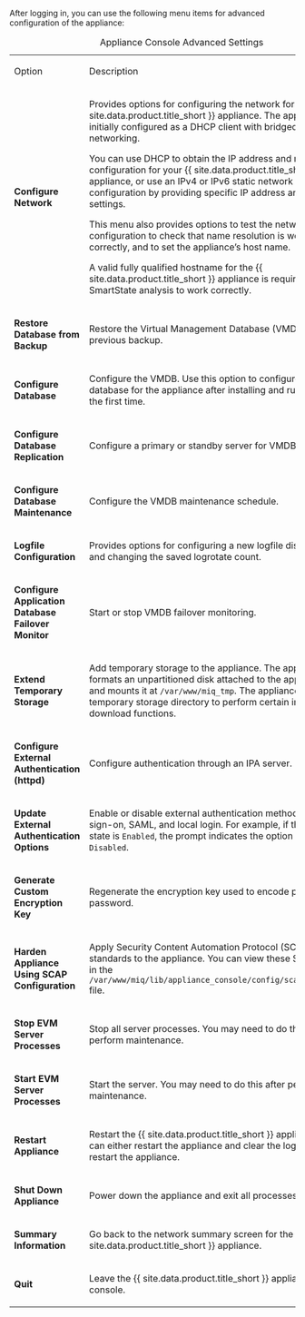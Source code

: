 After logging in, you can use the following menu items for advanced
configuration of the appliance:

<table>
<caption>Appliance Console Advanced Settings</caption>
<colgroup>
<col style="width: 50%" />
<col style="width: 50%" />
</colgroup>
<tbody>
<tr class="odd">
<td><p>Option</p></td>
<td><p>Description</p></td>
</tr>
<tr class="even">
<td><p><strong>Configure Network</strong></p></td>
<td><p>Provides options for configuring the network for your {{ site.data.product.title_short }} appliance. The appliance is initially configured as a DHCP client with bridged networking.</p>
<p>You can use DHCP to obtain the IP address and network configuration for your {{ site.data.product.title_short }} appliance, or use an IPv4 or IPv6 static network configuration by providing specific IP address and network settings.</p>
<p>This menu also provides options to test the network configuration to check that name resolution is working correctly, and to set the appliance’s host name.</p>
<div class="important">
<p>A valid fully qualified hostname for the {{ site.data.product.title_short }} appliance is required for SmartState analysis to work correctly.</p>
</div></td>
</tr>
<tr class="odd">
<td><p><strong>Restore Database from Backup</strong></p></td>
<td><p>Restore the Virtual Management Database (VMDB) from a previous backup.</p></td>
</tr>
<tr class="even">
<td><p><strong>Configure Database</strong></p></td>
<td><p>Configure the VMDB. Use this option to configure the database for the appliance after installing and running it for the first time.</p></td>
</tr>
<tr class="odd">
<td><p><strong>Configure Database Replication</strong></p></td>
<td><p>Configure a primary or standby server for VMDB replication.</p></td>
</tr>
<tr class="even">
<td><p><strong>Configure Database Maintenance</strong></p></td>
<td><p>Configure the VMDB maintenance schedule.</p></td>
</tr>
<tr class="odd">
<td><p><strong>Logfile Configuration</strong></p></td>
<td><p>Provides options for configuring a new logfile disk volume, and changing the saved logrotate count.</p></td>
</tr>
<tr class="even">
<td><p><strong>Configure Application Database Failover Monitor</strong></p></td>
<td><p>Start or stop VMDB failover monitoring.</p></td>
</tr>
<tr class="odd">
<td><p><strong>Extend Temporary Storage</strong></p></td>
<td><p>Add temporary storage to the appliance. The appliance formats an unpartitioned disk attached to the appliance host and mounts it at <code>/var/www/miq_tmp</code>. The appliance uses this temporary storage directory to perform certain image download functions.</p></td>
</tr>
<tr class="even">
<td><p><strong>Configure External Authentication (httpd)</strong></p></td>
<td><p>Configure authentication through an IPA server.</p></td>
</tr>
<tr class="odd">
<td><p><strong>Update External Authentication Options</strong></p></td>
<td><p>Enable or disable external authentication methods: single sign-on, SAML, and local login. For example, if the current state is <code>Enabled</code>, the prompt indicates the option should be <code>Disabled</code>.</p></td>
</tr>
<tr class="even">
<td><p><strong>Generate Custom Encryption Key</strong></p></td>
<td><p>Regenerate the encryption key used to encode plain text password.</p></td>
</tr>
<tr class="odd">
<td><p><strong>Harden Appliance Using SCAP Configuration</strong></p></td>
<td><p>Apply Security Content Automation Protocol (SCAP) standards to the appliance. You can view these SCAP rules in the <code>/var/www/miq/lib/appliance_console/config/scap_rules.yml</code> file.</p></td>
</tr>
<tr class="even">
<td><p><strong>Stop EVM Server Processes</strong></p></td>
<td><p>Stop all server processes. You may need to do this to perform maintenance.</p></td>
</tr>
<tr class="odd">
<td><p><strong>Start EVM Server Processes</strong></p></td>
<td><p>Start the server. You may need to do this after performing maintenance.</p></td>
</tr>
<tr class="even">
<td><p><strong>Restart Appliance</strong></p></td>
<td><p>Restart the {{ site.data.product.title_short }} appliance. You can either restart the appliance and clear the logs or just restart the appliance.</p></td>
</tr>
<tr class="odd">
<td><p><strong>Shut Down Appliance</strong></p></td>
<td><p>Power down the appliance and exit all processes.</p></td>
</tr>
<tr class="even">
<td><p><strong>Summary Information</strong></p></td>
<td><p>Go back to the network summary screen for the {{ site.data.product.title_short }} appliance.</p></td>
</tr>
<tr class="odd">
<td><p><strong>Quit</strong></p></td>
<td><p>Leave the {{ site.data.product.title_short }} appliance console.</p></td>
</tr>
</tbody>
</table>
